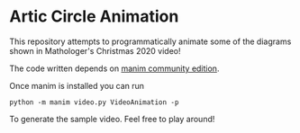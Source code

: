 # Artic Circle Animation
This repository attempts to programmatically animate some of the diagrams shown in Mathologer's Christmas 2020 video!

The code written depends on [manim community edition](https://github.com/ManimCommunity/manim).

Once manim is installed you can run 

```
python -m manim video.py VideoAnimation -p
```

To generate the sample video. Feel free to play around!

